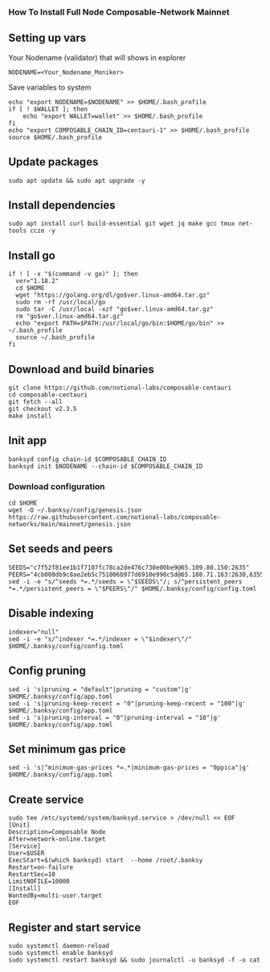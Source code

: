 ### How To Install Full Node Composable-Network Mainnet

## Setting up vars
Your Nodename (validator) that will shows in explorer
```
NODENAME=<Your_Nodename_Moniker>
```

Save variables to system
```
echo "export NODENAME=$NODENAME" >> $HOME/.bash_profile
if [ ! $WALLET ]; then
	echo "export WALLET=wallet" >> $HOME/.bash_profile
fi
echo "export COMPOSABLE_CHAIN_ID=centauri-1" >> $HOME/.bash_profile
source $HOME/.bash_profile
```

## Update packages
```
sudo apt update && sudo apt upgrade -y
```

## Install dependencies
```
sudo apt install curl build-essential git wget jq make gcc tmux net-tools ccze -y
```

## Install go
```
if ! [ -x "$(command -v go)" ]; then
  ver="1.18.2"
  cd $HOME
  wget "https://golang.org/dl/go$ver.linux-amd64.tar.gz"
  sudo rm -rf /usr/local/go
  sudo tar -C /usr/local -xzf "go$ver.linux-amd64.tar.gz"
  rm "go$ver.linux-amd64.tar.gz"
  echo "export PATH=$PATH:/usr/local/go/bin:$HOME/go/bin" >> ~/.bash_profile
  source ~/.bash_profile
fi
```

## Download and build binaries
```
git clone https://github.com/notional-labs/composable-centauri
cd composable-centauri 
git fetch --all
git checkout v2.3.5
make install
```

## Init app
```
banksyd config chain-id $COMPOSABLE_CHAIN_ID
banksyd init $NODENAME --chain-id $COMPOSABLE_CHAIN_ID
```

### Download configuration
```
cd $HOME
wget -O ~/.banksy/config/genesis.json https://raw.githubusercontent.com/notional-labs/composable-networks/main/mainnet/genesis.json
```

## Set seeds and peers
```
SEEDS="c7f52f81ee1b1f7107fc78ca2de476c730e00be9@65.109.80.150:2635"
PEERS="4cb008db9c8ae2eb5c751006b977d6910e990c5d@65.108.71.163:2630,63559b939442512ed82d2ded46d02ab1021ea29a@95.214.55.138:53656"
sed -i -e "s/^seeds *=.*/seeds = \"$SEEDS\"/; s/^persistent_peers *=.*/persistent_peers = \"$PEERS\"/" $HOME/.banksy/config/config.toml
```

## Disable indexing
```
indexer="null"
sed -i -e "s/^indexer *=.*/indexer = \"$indexer\"/" $HOME/.banksy/config/config.toml
```

## Config pruning
```
sed -i 's|pruning = "default"|pruning = "custom"|g' $HOME/.banksy/config/app.toml
sed -i 's|pruning-keep-recent = "0"|pruning-keep-recent = "100"|g' $HOME/.banksy/config/app.toml
sed -i 's|pruning-interval = "0"|pruning-interval = "10"|g' $HOME/.banksy/config/app.toml
```

## Set minimum gas price
```
sed -i 's|^minimum-gas-prices *=.*|minimum-gas-prices = "0ppica"|g' $HOME/.banksy/config/app.toml
```

## Create service
```
sudo tee /etc/systemd/system/banksyd.service > /dev/null << EOF
[Unit]
Description=Composable Node
After=network-online.target
[Service]
User=$USER
ExecStart=$(which banksyd) start  --home /root/.banksy
Restart=on-failure
RestartSec=10
LimitNOFILE=10000
[Install]
WantedBy=multi-user.target
EOF
```

## Register and start service
```
sudo systemctl daemon-reload
sudo systemctl enable banksyd
sudo systemctl restart banksyd && sudo journalctl -u banksyd -f -o cat
```
